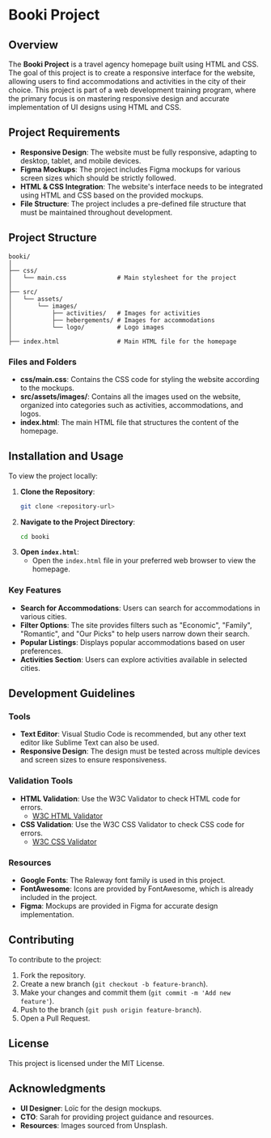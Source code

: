 # Booki Project

## Overview

The **Booki Project** is a travel agency homepage built using HTML and CSS. The goal of this project is to create a responsive interface for the website, allowing users to find accommodations and activities in the city of their choice. This project is part of a web development training program, where the primary focus is on mastering responsive design and accurate implementation of UI designs using HTML and CSS.

## Project Requirements

- **Responsive Design**: The website must be fully responsive, adapting to desktop, tablet, and mobile devices.
- **Figma Mockups**: The project includes Figma mockups for various screen sizes which should be strictly followed.
- **HTML & CSS Integration**: The website's interface needs to be integrated using HTML and CSS based on the provided mockups.
- **File Structure**: The project includes a pre-defined file structure that must be maintained throughout development.

## Project Structure

```
booki/
│
├── css/
│   └── main.css              # Main stylesheet for the project
│
├── src/
│   └── assets/
│       └── images/
│           ├── activities/   # Images for activities
│           ├── hebergements/ # Images for accommodations
│           └── logo/         # Logo images
│
├── index.html                # Main HTML file for the homepage
```

### Files and Folders

- **css/main.css**: Contains the CSS code for styling the website according to the mockups.
- **src/assets/images/**: Contains all the images used on the website, organized into categories such as activities, accommodations, and logos.
- **index.html**: The main HTML file that structures the content of the homepage.

## Installation and Usage

To view the project locally:

1. **Clone the Repository**:
   ```bash
   git clone <repository-url>
   ```
2. **Navigate to the Project Directory**:
   ```bash
   cd booki
   ```
3. **Open `index.html`**:
   - Open the `index.html` file in your preferred web browser to view the homepage.

### Key Features

- **Search for Accommodations**: Users can search for accommodations in various cities.
- **Filter Options**: The site provides filters such as "Economic", "Family", "Romantic", and "Our Picks" to help users narrow down their search.
- **Popular Listings**: Displays popular accommodations based on user preferences.
- **Activities Section**: Users can explore activities available in selected cities.

## Development Guidelines

### Tools

- **Text Editor**: Visual Studio Code is recommended, but any other text editor like Sublime Text can also be used.
- **Responsive Design**: The design must be tested across multiple devices and screen sizes to ensure responsiveness.

### Validation Tools

- **HTML Validation**: Use the W3C Validator to check HTML code for errors.
  - [W3C HTML Validator](https://validator.w3.org/)
- **CSS Validation**: Use the W3C CSS Validator to check CSS code for errors.
  - [W3C CSS Validator](https://jigsaw.w3.org/css-validator/)

### Resources

- **Google Fonts**: The Raleway font family is used in this project.
- **FontAwesome**: Icons are provided by FontAwesome, which is already included in the project.
- **Figma**: Mockups are provided in Figma for accurate design implementation.

## Contributing

To contribute to the project:

1. Fork the repository.
2. Create a new branch (`git checkout -b feature-branch`).
3. Make your changes and commit them (`git commit -m 'Add new feature'`).
4. Push to the branch (`git push origin feature-branch`).
5. Open a Pull Request.

## License

This project is licensed under the MIT License.

## Acknowledgments

- **UI Designer**: Loïc for the design mockups.
- **CTO**: Sarah for providing project guidance and resources.
- **Resources**: Images sourced from Unsplash.
